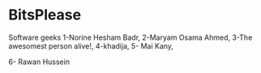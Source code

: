 # BitsPlease
Software geeks
1-Norine Hesham Badr,
2-Maryam Osama Ahmed,
3-The awesomest person alive!,
4-khadija,
5- Mai Kany,


6- Rawan Hussein

